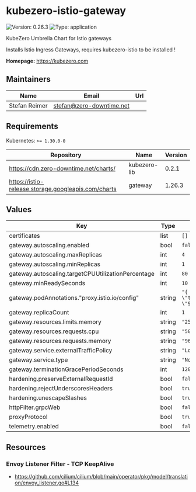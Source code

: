 # kubezero-istio-gateway

![Version: 0.26.3](https://img.shields.io/badge/Version-0.26.3-informational?style=flat-square) ![Type: application](https://img.shields.io/badge/Type-application-informational?style=flat-square)

KubeZero Umbrella Chart for Istio gateways

Installs Istio Ingress Gateways, requires kubezero-istio to be installed !

**Homepage:** <https://kubezero.com>

## Maintainers

| Name | Email | Url |
| ---- | ------ | --- |
| Stefan Reimer | <stefan@zero-downtime.net> |  |

## Requirements

Kubernetes: `>= 1.30.0-0`

| Repository | Name | Version |
|------------|------|---------|
| https://cdn.zero-downtime.net/charts/ | kubezero-lib | 0.2.1 |
| https://istio-release.storage.googleapis.com/charts | gateway | 1.26.3 |

## Values

| Key | Type | Default | Description |
|-----|------|---------|-------------|
| certificates | list | `[]` |  |
| gateway.autoscaling.enabled | bool | `false` |  |
| gateway.autoscaling.maxReplicas | int | `4` |  |
| gateway.autoscaling.minReplicas | int | `1` |  |
| gateway.autoscaling.targetCPUUtilizationPercentage | int | `80` |  |
| gateway.minReadySeconds | int | `10` |  |
| gateway.podAnnotations."proxy.istio.io/config" | string | `"{ \"terminationDrainDuration\": \"90s\" }"` |  |
| gateway.replicaCount | int | `1` |  |
| gateway.resources.limits.memory | string | `"256Mi"` |  |
| gateway.resources.requests.cpu | string | `"50m"` |  |
| gateway.resources.requests.memory | string | `"96Mi"` |  |
| gateway.service.externalTrafficPolicy | string | `"Local"` |  |
| gateway.service.type | string | `"NodePort"` |  |
| gateway.terminationGracePeriodSeconds | int | `120` |  |
| hardening.preserveExternalRequestId | bool | `false` |  |
| hardening.rejectUnderscoresHeaders | bool | `true` |  |
| hardening.unescapeSlashes | bool | `true` |  |
| httpFilter.grpcWeb | bool | `false` |  |
| proxyProtocol | bool | `true` |  |
| telemetry.enabled | bool | `false` |  |

## Resources

### Envoy Listener Filter - TCP KeepAlive
- https://github.com/cilium/cilium/blob/main/operator/pkg/model/translation/envoy_listener.go#L134

